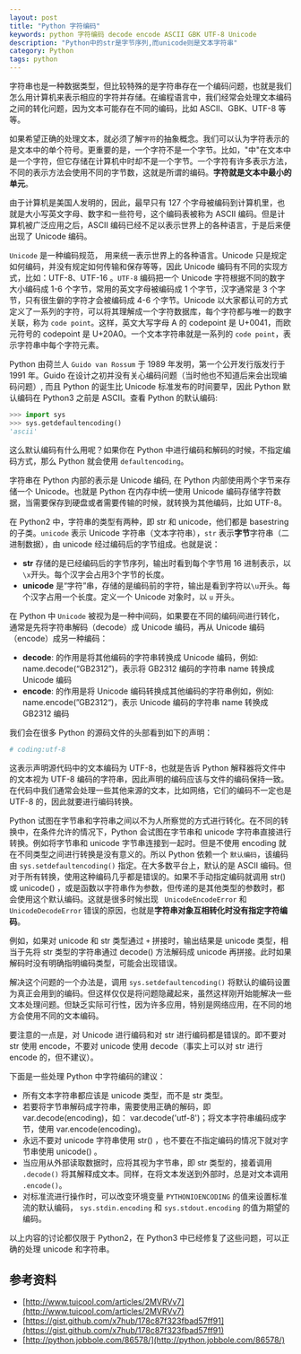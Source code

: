 ```yaml
---
layout: post
title: "Python 字符编码"
keywords: python 字符编码 decode encode ASCII GBK UTF-8 Unicode
description: "Python中的str是字节序列,而unicode则是文本字符串"
category: Python
tags: python
---
```


字符串也是一种数据类型，但比较特殊的是字符串存在一个编码问题，也就是我们怎么用计算机来表示相应的字符并存储。在编程语言中，我们经常会处理文本编码之间的转化问题，因为文本可能存在不同的编码，比如 ASCII、GBK、UTF-8 等等。

如果希望正确的处理文本，就必须了解`字符`的抽象概念。我们可以认为字符表示的是文本中的单个符号。更重要的是，一个字符不是一个字节。比如，"中"在文本中是一个字符，但它存储在计算机中时却不是一个字节。一个字符有许多表示方法，不同的表示方法会使用不同的字节数，这就是所谓的编码。**字符就是文本中最小的单元**。

由于计算机是美国人发明的，因此，最早只有 127 个字母被编码到计算机里，也就是大小写英文字母、数字和一些符号，这个编码表被称为 ASCII 编码。但是计算机被广泛应用之后，ASCII 编码已经不足以表示世界上的各种语言，于是后来便出现了 Unicode 编码。

`Unicode` 是一种编码规范， 用来统一表示世界上的各种语言。Unicode 只是规定如何编码，并没有规定如何传输和保存等等，因此 Unicode 编码有不同的实现方式，比如：UTF-8、UTF-16 。`UTF-8` 编码把一个 Unicode 字符根据不同的数字大小编码成 1-6 个字节，常用的英文字母被编码成 1 个字节，汉字通常是 3 个字节，只有很生僻的字符才会被编码成 4-6 个字节。Unicode 以大家都认可的方式定义了一系列的字符，可以将其理解成一个字符数据库，每个字符都与唯一的数字关联，称为 `code point`。这样，英文大写字母 A 的 codepoint 是 U+0041，而欧元符号的 codepoint 是 U+20A0。一个文本字符串就是一系列的 `code point`，表示字符串中每个字符元素。

Python 由荷兰人 `Guido van Rossum` 于 1989 年发明，第一个公开发行版发行于 1991 年。Guido 在设计之初并没有关心编码问题（当时他也不知道后来会出现编码问题）, 而且 Python 的诞生比 Unicode 标准发布的时间要早，因此 Python 默认编码在 Python3 之前是 ASCII。查看 Python 的默认编码:

```python
>>> import sys
>>> sys.getdefaultencoding()
'ascii'
```

这么默认编码有什么用呢？如果你在 Python 中进行编码和解码的时候，不指定编码方式，那么 Python 就会使用 `defaultencoding`。

字符串在 Python 内部的表示是 Unicode 编码, 在 Python 内部使用两个字节来存储一个 Unicode。也就是 Python 在内存中统一使用 Unicode 编码存储字符数据，当需要保存到硬盘或者需要传输的时候，就转换为其他编码，比如 UTF-8。

在 Python2 中，字符串的类型有两种，即 str 和 unicode，他们都是 basestring 的子类。`unicode` 表示 Unicode 字符串（文本字符串），`str` 表示**字节**字符串（二进制数据），由 unicode 经过编码后的字节组成。也就是说：

- **str** 存储的是已经编码后的字节序列，输出时看到每个字节用 16 进制表示，以`\x`开头。每个汉字会占用3个字节的长度。
- **unicode** 是“字符”串，存储的是编码前的字符，输出是看到字符以`\u`开头。每个汉字占用一个长度。定义一个 Unicode 对象时，以 `u` 开头。

在 Python 中 `Unicode` 被视为是一种中间码，如果要在不同的编码间进行转化，通常是先将字符串解码（decode）成 Unicode 编码，再从 Unicode 编码（encode）成另一种编码：

- **decode**: 的作用是将其他编码的字符串转换成 Unicode 编码，例如: name.decode(“GB2312”)，表示将 GB2312 编码的字符串 name 转换成 Unicode 编码
- **encode**: 的作用是将 Unicode 编码转换成其他编码的字符串例如，例如: name.encode(”GB2312“)，表示 Unicode 编码的字符串 name 转换成 GB2312 编码

我们会在很多 Python 的源码文件的头部看到如下的声明：

```python
# coding:utf-8
```

这表示声明源代码中的文本编码为 UTF-8，也就是告诉 Python 解释器将文件中的文本视为 UTF-8 编码的字符串，因此声明的编码应该与文件的编码保持一致。在代码中我们通常会处理一些其他来源的文本，比如网络，它们的编码不一定也是 UTF-8 的，因此就要进行编码转换。

Python 试图在字节串和字符串之间以不为人所察觉的方式进行转化。在不同的转换中，在条件允许的情况下，Python 会试图在字节串和 unicode 字符串直接进行转换。例如将字节串和 unicode 字节串连接到一起时。但是不使用 encoding 就在不同类型之间进行转换是没有意义的。所以 Python 依赖一个 `默认编码`，该编码由 `sys.setdefaultencoding()` 指定。在大多数平台上，默认的是 ASCII 编码。但对于所有转换，使用这种编码几乎都是错误的。如果不手动指定编码就调用 str() 或 unicode() ，或是函数以字符串作为参数，但传递的是其他类型的参数时，都会使用这个默认编码。这就是很多时候出现 ` UnicodeEncodeError` 和 ` UnicodeDecodeError` 错误的原因，也就是**字符串对象互相转化时没有指定字符编码**。

例如，如果对 unicode 和 str 类型通过 `+` 拼接时，输出结果是 unicode 类型，相当于先将 str 类型的字符串通过 decode() 方法解码成 unicode 再拼接。此时如果解码时没有明确指明编码类型，可能会出现错误。

解决这个问题的一个办法是，调用 `sys.setdefaultencoding()` 将默认的编码设置为真正会用到的编码。但这样仅仅是将问题隐藏起来，虽然这样刚开始能解决一些文本处理问题。但缺乏实际可行性，因为许多应用，特别是网络应用，在不同的地方会使用不同的文本编码。

要注意的一点是，对 Unicode 进行编码和对 str 进行编码都是错误的。即不要对 str 使用 encode，不要对 unicode 使用 decode（事实上可以对 str 进行 encode 的，但不建议）。

下面是一些处理 Python 中字符编码的建议：

- 所有文本字符串都应该是 unicode 类型，而不是 str 类型。
- 若要将字节串解码成字符串，需要使用正确的解码，即 var.decode(encoding)，如： var.decode('utf-8')；将文本字符串编码成字节，使用 var.encode(encoding)。
- 永远不要对 unicode 字符串使用 str() ，也不要在不指定编码的情况下就对字节串使用 unicode() 。
- 当应用从外部读取数据时，应将其视为字节串，即 str 类型的，接着调用 `.decode()` 将其解释成文本。同样，在将文本发送到外部时，总是对文本调用 `.encode()`。
- 对标准流进行操作时，可以改变环境变量 `PYTHONIOENCODING` 的值来设置标准流的默认编码， `sys.stdin.encoding` 和 `sys.stdout.encoding` 的值为期望的编码。

以上内容的讨论都仅限于 Python2，在 Python3 中已经修复了这些问题，可以正确的处理 unicode 和字符串。


## 参考资料

- [http://www.tuicool.com/articles/2MVRVv7](http://www.tuicool.com/articles/2MVRVv7)
- [https://gist.github.com/x7hub/178c87f323fbad57ff91](https://gist.github.com/x7hub/178c87f323fbad57ff91)
- [http://python.jobbole.com/86578/](http://python.jobbole.com/86578/)

